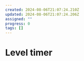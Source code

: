 ```yaml
---
created: 2024-08-06T21:07:24.210Z
updated: 2024-08-06T21:07:24.206Z
assigned: ""
progress: 0
tags: []
---
```


# Level timer
